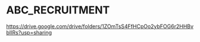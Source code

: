 # ABC_RECRUITMENT
https://drive.google.com/drive/folders/1ZOmTsS4FfHCpOo2ybFOG6r2HHBvbIIRs?usp=sharing
